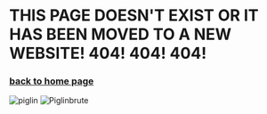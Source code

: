 # THIS PAGE DOESN'T EXIST OR IT HAS BEEN MOVED TO A NEW WEBSITE! 404! 404! 404! 
### [back to home page](https://HenryPersonalWeb.github.io/home/)
![piglin](https://henrypersonalweb.github.io/pictures/piglin.gif) ![Piglinbrute](https://henrypersonalweb.github.io/pictures/piglinbrute.gif)